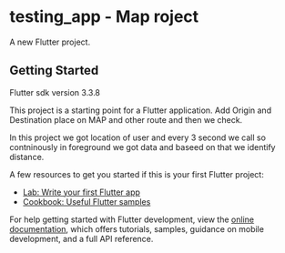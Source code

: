 # testing_app - Map roject

A new Flutter project.

## Getting Started
Flutter sdk version 3.3.8

This project is a starting point for a Flutter application.
Add Origin and Destination place on MAP and other route and then we check.

In this project we got location of user and every 3 second we call so
contninously in foreground we got data and baseed on that we identify distance.

A few resources to get you started if this is your first Flutter project:

- [Lab: Write your first Flutter app](https://docs.flutter.dev/get-started/codelab)
- [Cookbook: Useful Flutter samples](https://docs.flutter.dev/cookbook)

For help getting started with Flutter development, view the
[online documentation](https://docs.flutter.dev/), which offers tutorials, samples, guidance on
mobile development, and a full API reference.


